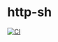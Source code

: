 # http-sh

[![CI](
    https://github.com/cablehead/http-sh/actions/workflows/ci.yml/badge.svg)](
        https://github.com/cablehead/http-sh/actions/workflows/ci.yml)
